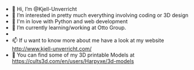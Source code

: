 - 👋 Hi, I’m @Kjell-Unverricht
- 👀 I’m interested in pretty much everything involving coding or 3D design
- 🔧 I'm in love with Python and web development
- 🌱 I’m currently learning/working at Otto Group.
- 
- 📫 If u want to know more about me have a look at my website http://www.kjell-unverricht.com/
- 💾 You can find some of my 3D printable Models at https://cults3d.com/en/users/Harpyxe/3d-models

<!---
Kjell-Unverricht/Kjell-Unverricht is a ✨ special ✨ repository because its `README.md` (this file) appears on your GitHub profile.
You can click the Preview link to take a look at your changes.
--->
